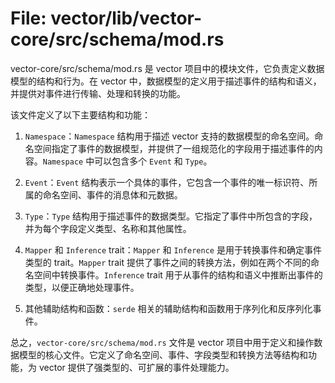 # File: vector/lib/vector-core/src/schema/mod.rs

vector-core/src/schema/mod.rs 是 vector 项目中的模块文件，它负责定义数据模型的结构和行为。在 vector 中，数据模型的定义用于描述事件的结构和语义，并提供对事件进行传输、处理和转换的功能。

该文件定义了以下主要结构和功能：

1. `Namespace`：`Namespace` 结构用于描述 vector 支持的数据模型的命名空间。命名空间指定了事件的数据模型，并提供了一组规范化的字段用于描述事件的内容。`Namespace` 中可以包含多个 `Event` 和 `Type`。

2. `Event`：`Event` 结构表示一个具体的事件，它包含一个事件的唯一标识符、所属的命名空间、事件的消息体和元数据。

3. `Type`：`Type` 结构用于描述事件的数据类型。它指定了事件中所包含的字段，并为每个字段定义类型、名称和其他属性。

4. `Mapper` 和 `Inference` trait：`Mapper` 和 `Inference` 是用于转换事件和确定事件类型的 trait。`Mapper` trait 提供了事件之间的转换方法，例如在两个不同的命名空间中转换事件。`Inference` trait 用于从事件的结构和语义中推断出事件的类型，以便正确地处理事件。

5. 其他辅助结构和函数：`serde` 相关的辅助结构和函数用于序列化和反序列化事件。

总之，`vector-core/src/schema/mod.rs` 文件是 vector 项目中用于定义和操作数据模型的核心文件。它定义了命名空间、事件、字段类型和转换方法等结构和功能，为 vector 提供了强类型的、可扩展的事件处理能力。

